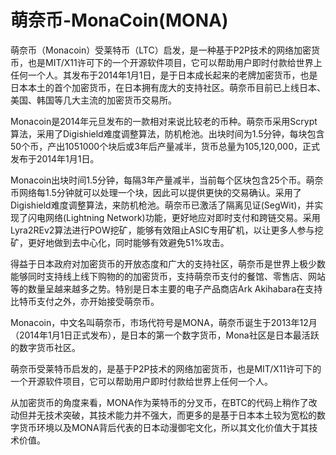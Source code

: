 # 

# 萌奈币-MonaCoin(MONA)

萌奈币（Monacoin）受莱特币（LTC）启发，是一种基于P2P技术的网络加密货币，也是MIT/X11许可下的一个开源软件项目，它可以帮助用户即时付款给世界上任何一个人。其发布于2014年1月1日，是于日本成长起来的老牌加密货币，也是日本本土的首个加密货币，在日本拥有庞大的支持社区。萌奈币目前已上线日本、美国、韩国等几大主流的加密货币交易所。

Monacoin是2014年元旦发布的一款相对来说比较老的币种。萌奈币采用Scrypt算法，采用了Digishield难度调整算法，防机枪池。出块时间为1.5分钟，每块包含50个币，产出1051000个块后或3年后产量减半，货币总量为105,120,000，正式发布于2014年1月1日。

Monacoin出块时间1.5分钟，每隔3年产量减半，当前每个区块包含25个币。萌奈币网络每1.5分钟就可以处理一个块，因此可以提供更快的交易确认。采用了Digishield难度调整算法，来防机枪池。萌奈币已激活了隔离见证(SegWit)，并实现了闪电网络(Lightning Network)功能，更好地应对即时支付和跨链交易。采用Lyra2REv2算法进行POW挖矿，能够有效阻止ASIC专用矿机，以让更多人参与挖矿，更好地做到去中心化，同时能够有效避免51%攻击。

得益于日本政府对加密货币的开放态度和广大的支持社区，萌奈币是世界上极少数能够同时支持线上线下购物的的加密货币，支持萌奈币支付的餐馆、零售店、网站等的数量呈越来越多之势。特别是日本主要的电子产品商店Ark Akihabara在支持比特币支付之外，亦开始接受萌奈币。

Monacoin，中文名叫萌奈币，市场代符号是MONA，萌奈币诞生于2013年12月（2014年1月1日正式发布），是日本的第一个数字货币，Mona社区是日本最活跃的数字货币社区。

萌奈币受莱特币启发的，是基于P2P技术的网络加密货币，也是MIT/X11许可下的一个开源软件项目，它可以帮助用户即时付款给世界上任何一个人。

从加密货币的角度来看，MONA作为莱特币的分叉币，在BTC的代码上稍作了改动但并无技术突破，其技术能力并不强大，而更多的是基于日本本土较为宽松的数字货币环境以及MONA背后代表的日本动漫御宅文化，所以其文化价值大于其技术价值。

